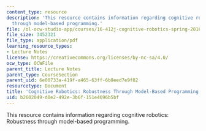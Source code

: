 ```yaml
---
content_type: resource
description: 'This resource contains information regarding cognitive robotics: Robustness
  through model-based programming.'
file: /ol-ocw-studio-app/courses/16-412j-cognitive-robotics-spring-2016/b2602049d0e2492e3b6f151e4696b5bf_MIT16_412JS16_L1.pdf
file_size: 3452321
file_type: application/pdf
learning_resource_types:
- Lecture Notes
license: https://creativecommons.org/licenses/by-nc-sa/4.0/
ocw_type: OCWFile
parent_title: Lecture Notes
parent_type: CourseSection
parent_uid: 6e00733a-419f-a465-63ff-6b8eed7e9f82
resourcetype: Document
title: 'Cognitive Robotics: Robustness Through Model-Based Programming'
uid: b2602049-d0e2-492e-3b6f-151e4696b5bf
---
```

This resource contains information regarding cognitive robotics: Robustness through model-based programming.